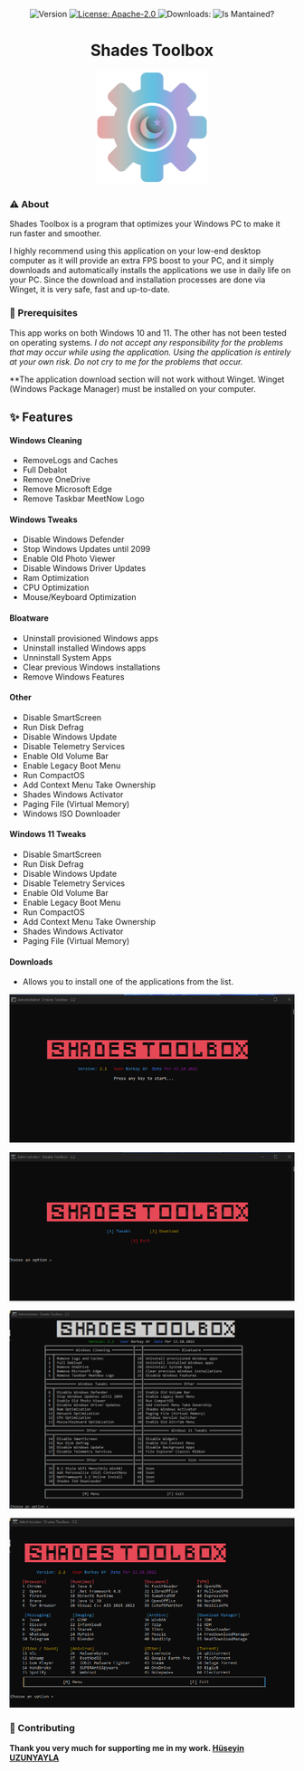 <p align="center">
  <img alt="Version" src="https://img.shields.io/badge/Version-1.0-blue" />
  <a href="#" target="_blank">
    <img alt="License: Apache-2.0" src="https://img.shields.io/github/license/berkays0733/Shades-Toolbox" />
  </a>
  <a><img alt="Downloads:" src="https://img.shields.io/badge/Downloads-1-blue" />
  </a>
  <a><img alt="Is Mantained?" src="https://img.shields.io/badge/Mantained:-yes-green.svg" />
  </a>
</p>
<h1 align="center">
Shades Toolbox
</h1>
<p align="center">
 <img src="https://github.com/berkays0733/Shades-Toolbox/raw/main/src/shades.png?raw=true" width="200">
</p>

### ⚠️ About 

Shades Toolbox is a program that optimizes your Windows PC to make it run faster and smoother.

I highly recommend using this application on your low-end desktop computer as it will provide an extra FPS boost to your PC, and it simply downloads and automatically installs the applications we use in daily life on your PC. Since the download and installation processes are done via Winget, it is very safe, fast and up-to-date.

### 🛑 Prerequisites

This app works on both Windows 10 and 11. The other has not been tested on operating systems. *I do not accept any responsibility for the problems that may occur while using the application. Using the application is entirely at your own risk. Do not cry to me for the problems that occur.*

**The application download section will not work without Winget. Winget (Windows Package Manager) must be installed on your computer.

## ✨ Features
#### Windows Cleaning
- RemoveLogs and Caches
- Full Debalot
- Remove OneDrive
- Remove Microsoft Edge
- Remove Taskbar MeetNow Logo
#### Windows Tweaks
- Disable Windows Defender
- Stop Windows Updates until 2099
- Enable Old Photo Viewer
- Disable Windows Driver Updates
- Ram Optimization
- CPU Optimization
- Mouse/Keyboard Optimization
#### Bloatware
- Uninstall provisioned Windows apps
- Uninstall installed Windows apps
- Unninstall System Apps
- Clear previous Windows installations
- Remove Windows Features
#### Other
- Disable SmartScreen
- Run Disk Defrag
- Disable Windows Update
- Disable Telemetry Services
- Enable Old Volume Bar
- Enable Legacy Boot Menu
- Run CompactOS
- Add Context Menu Take Ownership
- Shades Windows Activator
- Paging File (Virtual Memory)
- Windows ISO Downloader
#### Windows 11 Tweaks
- Disable SmartScreen
- Run Disk Defrag
- Disable Windows Update
- Disable Telemetry Services
- Enable Old Volume Bar
- Enable Legacy Boot Menu
- Run CompactOS
- Add Context Menu Take Ownership
- Shades Windows Activator
- Paging File (Virtual Memory)

#### Downloads
- Allows you to install one of the applications from the list.

![](https://github.com/berkays0733/Shades-Toolbox/raw/main/src/1.PNG)

![](https://github.com/berkays0733/Shades-Toolbox/raw/main/src/2.PNG)

![](https://github.com/berkays0733/Shades-Toolbox/raw/main/src/3.PNG)

![](https://github.com/berkays0733/Shades-Toolbox/raw/main/src/4.PNG)

### 🤝 Contributing

**Thank you very much for supporting me in my work. [Hüseyin UZUNYAYLA](https://github.com/OgnitorenKs "Hüseyin UZUNYAYLA")**